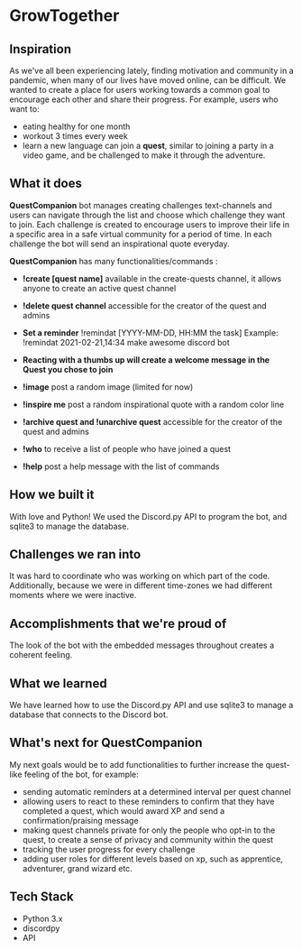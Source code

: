 # GrowTogether
## Inspiration
As we've all been experiencing lately, finding motivation and community in a pandemic, when many of our lives have moved online, can be difficult. We wanted to create a place for users working towards a common goal to encourage each other and share their progress. For example, users who want to:
- eating healthy for one month
- workout 3 times every week
- learn a new language
can join a **quest**, similar to joining a party in a video game, and be challenged to make it through the adventure.

## What it does
**QuestCompanion** bot manages creating challenges text-channels and users can navigate through the list and choose which challenge they want to join. Each challenge is created to encourage users to improve their life in a specific area in a safe virtual community for a period of time. In each challenge the bot will send an inspirational quote everyday.

**QuestCompanion** has many functionalities/commands :

- **!create [quest name]**
 available in the create-quests channel, it allows anyone to create an active quest channel

- **!delete quest channel**
  accessible for the creator of the quest and admins

- **Set a reminder**
 !remindat [YYYY-MM-DD, HH:MM the task]
 Example: !remindat 2021-02-21,14:34 make awesome discord bot

- **Reacting with a thumbs up will create a welcome message in the Quest you chose to join**

- **!image**
post a random image (limited for now)

- **!inspire me**
 post a random inspirational quote with a random color line

- **!archive quest and !unarchive quest** 
 accessible for the creator of the quest and admins

- **!who**
to receive a list of people who have joined a quest

- **!help**
 post a help message with the list of commands 

## How we built it
With love and Python! We used the Discord.py API to program the bot, and sqlite3 to manage the database.

## Challenges we ran into
It was hard to coordinate who was working on which part of the code. Additionally, because we were in different time-zones we had different moments where we were inactive.

## Accomplishments that we're proud of
The look of the bot with the embedded messages throughout creates a coherent feeling.

## What we learned
We have learned how to use the Discord.py API and use sqlite3 to manage a database that connects to the Discord bot.

## What's next for QuestCompanion
My next goals would be to add functionalities to further increase the quest-like feeling of the bot, for example:
- sending automatic reminders at a determined interval per quest channel
- allowing users to react to these reminders to confirm that they have completed a quest, which would award XP and send a confirmation/praising message
- making quest channels private for only the people who opt-in to the quest, to create a sense of privacy and community within the quest
- tracking the user progress  for every challenge 
- adding user roles for different levels based on xp, such as apprentice, adventurer, grand wizard etc.

## Tech Stack
 - Python 3.x
 - discordpy
 - API

